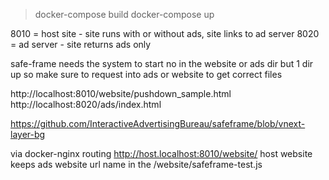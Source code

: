 > docker-compose build
> docker-compose up

8010 = host site - site runs with or without ads, site links to ad server
8020 = ad server - site returns ads only


safe-frame needs the system to start no in the website or ads dir but 1 dir up so make sure
to request into ads or website to get correct files


http://localhost:8010/website/pushdown_sample.html
http://localhost:8020/ads/index.html

https://github.com/InteractiveAdvertisingBureau/safeframe/blob/vnext-layer-bg


via docker-nginx routing
http://host.localhost:8010/website/
host website keeps ads website url name in the /website/safeframe-test.js